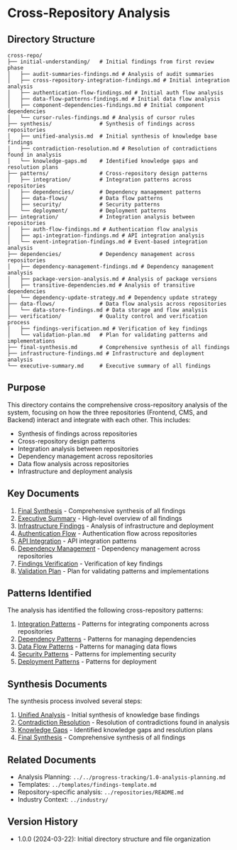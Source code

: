 # Cross-Repository Analysis

## Directory Structure

```
cross-repo/
├── initial-understanding/   # Initial findings from first review phase
│   ├── audit-summaries-findings.md # Analysis of audit summaries
│   ├── cross-repository-integration-findings.md # Initial integration analysis
│   ├── authentication-flow-findings.md # Initial auth flow analysis
│   ├── data-flow-patterns-findings.md # Initial data flow analysis
│   ├── component-dependencies-findings.md # Initial component dependencies
│   └── cursor-rules-findings.md # Analysis of cursor rules
├── synthesis/               # Synthesis of findings across repositories
│   ├── unified-analysis.md  # Initial synthesis of knowledge base findings
│   ├── contradiction-resolution.md # Resolution of contradictions found in analysis
│   └── knowledge-gaps.md    # Identified knowledge gaps and resolution plans
├── patterns/                # Cross-repository design patterns
│   ├── integration/         # Integration patterns across repositories
│   ├── dependencies/        # Dependency management patterns 
│   ├── data-flows/          # Data flow patterns
│   ├── security/            # Security patterns
│   └── deployment/          # Deployment patterns
├── integration/             # Integration analysis between repositories
│   ├── auth-flow-findings.md # Authentication flow analysis
│   ├── api-integration-findings.md # API integration analysis
│   └── event-integration-findings.md # Event-based integration analysis
├── dependencies/            # Dependency management across repositories
│   ├── dependency-management-findings.md # Dependency management analysis
│   ├── package-version-analysis.md # Analysis of package versions
│   ├── transitive-dependencies.md # Analysis of transitive dependencies
│   └── dependency-update-strategy.md # Dependency update strategy
├── data-flows/              # Data flow analysis across repositories
│   └── data-store-findings.md # Data storage and flow analysis
├── verification/            # Quality control and verification process
│   ├── findings-verification.md # Verification of key findings
│   └── validation-plan.md   # Plan for validating patterns and implementations
├── final-synthesis.md       # Comprehensive synthesis of all findings
├── infrastructure-findings.md # Infrastructure and deployment analysis
└── executive-summary.md     # Executive summary of all findings
```

## Purpose

This directory contains the comprehensive cross-repository analysis of the system, focusing on how the three repositories (Frontend, CMS, and Backend) interact and integrate with each other. This includes:

- Synthesis of findings across repositories
- Cross-repository design patterns
- Integration analysis between repositories
- Dependency management across repositories
- Data flow analysis across repositories
- Infrastructure and deployment analysis

## Key Documents

1. [Final Synthesis](./final-synthesis.md) - Comprehensive synthesis of all findings
2. [Executive Summary](./executive-summary.md) - High-level overview of all findings
3. [Infrastructure Findings](./infrastructure-findings.md) - Analysis of infrastructure and deployment
4. [Authentication Flow](./integration/auth-flow-findings.md) - Authentication flow across repositories
5. [API Integration](./integration/api-integration-findings.md) - API integration patterns
6. [Dependency Management](./dependencies/dependency-management-findings.md) - Dependency management across repositories
7. [Findings Verification](./verification/findings-verification.md) - Verification of key findings
8. [Validation Plan](./verification/validation-plan.md) - Plan for validating patterns and implementations

## Patterns Identified

The analysis has identified the following cross-repository patterns:

1. [Integration Patterns](./patterns/integration/integration-patterns.md) - Patterns for integrating components across repositories
2. [Dependency Patterns](./patterns/dependencies/dependency-patterns.md) - Patterns for managing dependencies
3. [Data Flow Patterns](./patterns/data-flows/data-flow-patterns.md) - Patterns for managing data flows
4. [Security Patterns](./patterns/security/security-patterns.md) - Patterns for implementing security
5. [Deployment Patterns](./patterns/deployment/deployment-patterns.md) - Patterns for deployment

## Synthesis Documents

The synthesis process involved several steps:

1. [Unified Analysis](./synthesis/unified-analysis.md) - Initial synthesis of knowledge base findings
2. [Contradiction Resolution](./synthesis/contradiction-resolution.md) - Resolution of contradictions found in analysis
3. [Knowledge Gaps](./synthesis/knowledge-gaps.md) - Identified knowledge gaps and resolution plans
4. [Final Synthesis](./final-synthesis.md) - Comprehensive synthesis of all findings

## Related Documents

- Analysis Planning: `../../progress-tracking/1.0-analysis-planning.md`
- Templates: `../templates/findings-template.md`
- Repository-specific analysis: `../repositories/README.md`
- Industry Context: `../industry/`

## Version History

- 1.0.0 (2024-03-22): Initial directory structure and file organization 